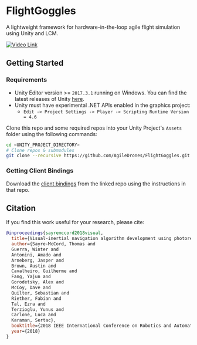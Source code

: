 # FlightGoggles
A lightweight framework for hardware-in-the-loop agile flight simulation using Unity and LCM.

[![Video Link](https://img.youtube.com/vi/_VBww8YQuA8/0.jpg)](https://www.youtube.com/watch?v=_VBww8YQuA8)

## Getting Started

### Requirements

* Unity Editor version >= `2017.3.1` running on Windows. You can find the latest releases of Unity [here](https://unity3d.com/get-unity/download/archive).
* Unity must have experimental .NET APIs enabled in the graphics project:
	+ `Edit -> Project Settings -> Player -> Scripting Runtime Version = 4.6`


Clone this repo and some required repos into your Unity Project's `Assets` folder using the following commands:

```bash
cd <UNITY_PROJECT_DIRECTORY>
# Clone repos & submodules
git clone --recursive https://github.com/AgileDrones/FlightGoggles.git
```

### Getting Client Bindings

Download the [client bindings](https://github.com/AgileDrones/FlightGogglesClientBindings) from the linked repo using the instructions in that repo.

## Citation
If you find this work useful for your research, please cite:
```bibtex
@inproceedings{sayremccord2018visual,
  title={Visual-inertial navigation algorithm development using photorealistic camera simulation in the loop},
  author={Sayre-McCord, Thomas and
  Guerra, Winter and
  Antonini, Amado and
  Arneberg, Jasper and
  Brown, Austin and
  Cavalheiro, Guilherme and
  Fang, Yajun and
  Gorodetsky, Alex and
  McCoy, Dave and
  Quilter, Sebastian and
  Riether, Fabian and
  Tal, Ezra and
  Terzioglu, Yunus and
  Carlone, Luca and
  Karaman, Sertac},
  booktitle={2018 IEEE International Conference on Robotics and Automation (ICRA)},
  year={2018}
}
```
